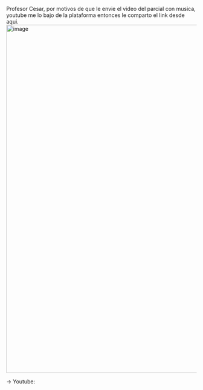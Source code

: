 Profesor Cesar, por motivos de que le envie el video del parcial con musica, youtube me lo bajo de la plataforma entonces le comparto el link desde aqui.
<img width="920" alt="image" src="https://github.com/user-attachments/assets/1e72eb4f-8976-45fe-a2fc-36abeff482ac" />


-> Youtube: 
